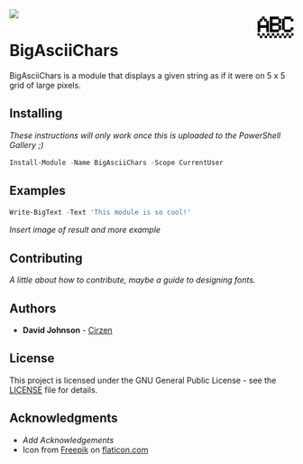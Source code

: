 <img src="Media/abc.png" align="right" />
<img src = "https://img.shields.io/github/hacktoberfest/2019/cirzen/BigAsciiChars" align="left" /><br>

# BigAsciiChars

BigAsciiChars is a module that displays a given string as if it were on 5 x 5 grid of large pixels.

## Installing

_These instructions will only work once this is uploaded to the PowerShell Gallery ;)_

```powershell
Install-Module -Name BigAsciiChars -Scope CurrentUser
```

## Examples

```powershell
Write-BigText -Text 'This module is so cool!'
```

_Insert image of result and more example_

## Contributing

_A little about how to contribute, maybe a guide to designing fonts._

## Authors

* **David Johnson** - [Cirzen](https://github.com/Cirzen)

## License

This project is licensed under the GNU General Public License - see the [LICENSE](LICENSE) file for details.

## Acknowledgments

* _Add Acknowledgements_
* Icon from [Freepik](https://www.flaticon.com/authors/freepik) on [flaticon.com](https://www.flaticon.com/free-icon/letters-abc-in-pixelated-form_32764)
